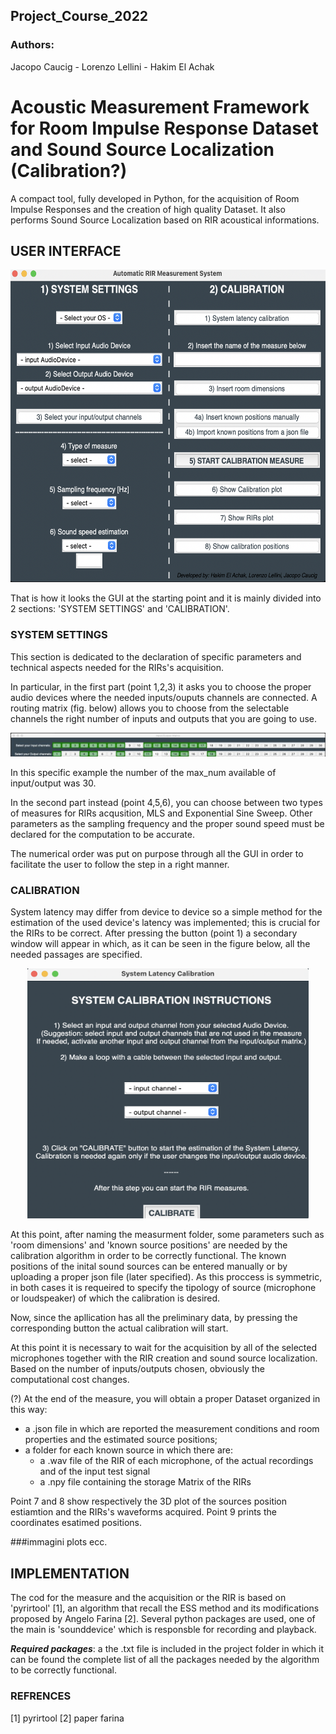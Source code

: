 ## Project_Course_2022
### Authors:
Jacopo Caucig -
Lorenzo Lellini - 
Hakim El Achak

# Acoustic Measurement Framework for Room Impulse Response Dataset and Sound Source Localization (Calibration?)

A compact tool, fully developed in Python, for the acquisition of Room Impulse Responses and the creation of high quality Dataset. It also performs Sound Source Localization based on RIR acoustical informations.


## USER INTERFACE

<p align="center">
<img src="./Images/main.png" width="550" height="500">
</p>


That is how it looks the GUI at the starting point and it is mainly divided into 2 sections: 'SYSTEM SETTINGS' and 'CALIBRATION'.

### SYSTEM SETTINGS

This section is dedicated to the declaration of specific parameters and technical aspects needed for the RIRs's acquisition. 

In particular, in the first part (point 1,2,3) it asks you to choose the proper audio devices where the needed inputs/ouputs channels are connected.
A routing matrix (fig. below) allows you to choose from the selectable channels the right number of inputs and outputs that you are going to use. 



<p align="center">
<img src="./Images/matrix.jpg" >
</p>

In this specific example the number of the max_num available of input/output was 30. 


In the second part instead (point 4,5,6), you can choose between two types of measures for RIRs acqusition, MLS and Exponential Sine Sweep. 
Other parameters as the sampling frequency and the proper sound speed must be declared for the computation to be accurate. 

The numerical order was put on purpose through all the GUI in order to facilitate the user to follow the step in a right manner.

### CALIBRATION

System latency may differ from device to device so a simple method for the estimation of the used device's latency was implemented; this is crucial for the RIRs to be correct. 
After pressing the button (point 1) a secondary window will appear in which, as it can be seen in the figure below, all the needed passages are specified. 


<p align="center">
<img src="./Images/latency.png" width="450" height="400">
</p>


At this point, after naming the measurment folder, some parameters such as 'room dimensions' and 'known source positions' are needed by the calibration algorithm in order to be correctly functional. 
The known positions of the inital sound sources can be entered manually or by uploading a proper json file (later specified). 
As this proccess is symmetric, in both cases it is requeired to specify the tipology of source (microphone or loudspeaker) of which the calibration is desired.

Now, since the apllication has all the preliminary data, by pressing the corresponding button the actual calibration will start. 

At this point it is necessary to wait for the acquisition by all of the selected microphones together with the RIR creation and sound source localization. Based on the number of inputs/outputs chosen, obviously the computational cost changes.


(?) At the end of the measure, you will obtain a proper Dataset organized in this way:
- a .json file in which are reported the measurement conditions and room properties and the estimated source positions;
- a folder for each known source in which there are:
     - a .wav file of the RIR of each microphone, of the actual recordings and of the input test signal
     - a .npy file containing the storage Matrix of the RIRs


Point 7 and 8 show respectively the 3D plot of the sources position estiamtion and the RIRs's waveforms acquired. 
Point 9 prints the coordinates esatimed positions. 




###immagini plots ecc.



## IMPLEMENTATION

The cod for the measure and the acquisition or the RIR is based on 'pyrirtool' [1], an algorithm that recall the ESS method and its modifications proposed by Angelo Farina [2]. Several python packages are used, one of the main is 'sounddevice' which is responsble for recording and playback.

***Required packages***: a the .txt file is included in the project folder in which it can be found the complete list of all the packages needed by the algorithm to be correctly functional. 



### REFRENCES
[1] pyrirtool
[2] paper farina
